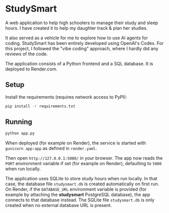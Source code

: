 # StudySmart

A web application to help high schoolers to manage their study and sleep hours. I have created it to help my daughter track & plan her studies.

It also served as a vehicle for me to explore how to use AI agents for coding. StudySmart has been entirely developed using OpenAI's Codex. For this project, I followed the "vibe coding" approach, where I hardly did any reviews of the code.

The application consists of a Python frontend and a SQL database. It is deployed to Render.com.

## Setup

Install the requirements (requires network access to PyPI):

```bash
pip install -r requirements.txt
```

## Running

```bash
python app.py
```

When deployed (for example on Render), the service is started with
``gunicorn app:app`` as defined in ``render.yaml``.

Then open `http://127.0.0.1:5000/` in your browser. The app now reads the
`PORT` environment variable if set (for example on Render), defaulting to
`5000` when run locally.

The application uses SQLite to store study hours when run locally. In that case, the 
database file `studysmart.db` is created automatically on first run.
On Render, if the `DATABASE_URL` environment variable is provided (for example by
attaching the **studysmart** PostgreSQL database), the app connects to that
database instead. The SQLite file `studysmart.db` is only created when no
external database URL is present.